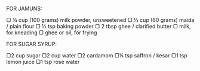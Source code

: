 FOR JAMUNS:

▢ ¾ cup (100 grams) milk powder, unsweetened
▢ ½ cup (60 grams) maida / plain flour
▢ ½ tsp baking powder
▢ 2 tbsp ghee / clarified butter
▢ milk, for kneading
▢ ghee or oil, for frying


FOR SUGAR SYRUP:

▢2 cup sugar
▢2 cup water
▢2 cardamom
▢¼ tsp saffron / kesar
▢1 tsp lemon juice
▢1 tsp rose water